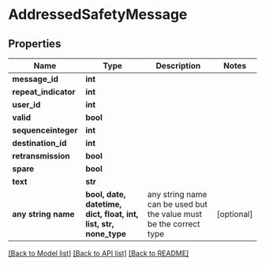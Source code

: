 # AddressedSafetyMessage


## Properties
Name | Type | Description | Notes
------------ | ------------- | ------------- | -------------
**message_id** | **int** |  | 
**repeat_indicator** | **int** |  | 
**user_id** | **int** |  | 
**valid** | **bool** |  | 
**sequenceinteger** | **int** |  | 
**destination_id** | **int** |  | 
**retransmission** | **bool** |  | 
**spare** | **bool** |  | 
**text** | **str** |  | 
**any string name** | **bool, date, datetime, dict, float, int, list, str, none_type** | any string name can be used but the value must be the correct type | [optional]

[[Back to Model list]](../README.md#documentation-for-models) [[Back to API list]](../README.md#documentation-for-api-endpoints) [[Back to README]](../README.md)


